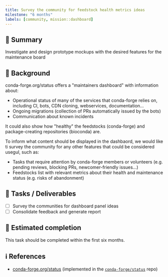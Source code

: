 ```yaml
---
title: Survey the community for feedstock health metrics ideas
milestone: "6 months"
labels: [community, mission::dashboard]
---
```


## 📌 Summary

Investigate and design prototype mockups with the desired features for the maintenance board

## 📝 Background

conda-forge.org/status offers a "maintainers dashboard" with information about:

- Operational status of many of the services that conda-forge relies on, including CI, bots, CDN cloning, webservices, documentation...
- Ongoing migrations (collection of PRs automatically issued by the bots)
- Communication about known incidents

It could also show how "healthy" the feedstocks (conda-forge) and package-creating repositories (bioconda) are.

To inform what content should be displayed in the dashbaord, we would like ti survey the community for any other features that could be considered usegul, such as:

- Tasks that require attention by conda-forge members or volunteers (e.g. pending reviews, blocking PRs, newcomer-friendly issues...)
- Feedstocks list with relevant metrics about their health and maintenance status (e.g. risks of abandonment)

## 🚀 Tasks / Deliverables

- [ ] Survey the communities for dashboard panel ideas
- [ ] Consolidate feedback and generate report

## 📅 Estimated completion

This task should be completed within the first six months.

## ℹ️ References

- [conda-forge.org/status](https://conda-forge.org/status) (implemented in the [`conda-forge/status`](https://github.com/conda-forge/status) repo)
